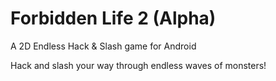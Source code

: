 # Forbidden Life 2 (Alpha)
A 2D Endless Hack & Slash game for Android

Hack and slash your way through endless waves of monsters!
